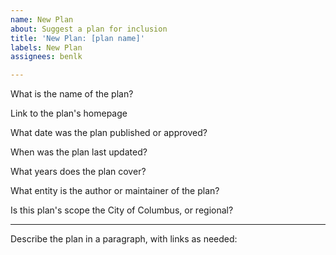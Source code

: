 ```yaml
---
name: New Plan
about: Suggest a plan for inclusion
title: 'New Plan: [plan name]'
labels: New Plan
assignees: benlk

---
```


What is the name of the plan?

Link to the plan's homepage

What date was the plan published or approved?

When was the plan last updated?

What years does the plan cover?

What entity is the author or maintainer of the plan?

Is this plan's scope the City of Columbus, or regional?


----

Describe the plan in a paragraph, with links as needed:
